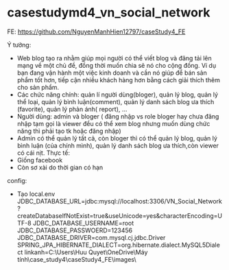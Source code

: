 # casestudymd4_vn_social_network
FE:
https://github.com/NguyenManhHien12797/caseStudy4_FE

Ý tưởng:
- Web blog tạo ra nhằm giúp mọi người có thể viết blog và đăng tải lên mạng về một chủ đề, đồng thời muốn chia sẽ nó cho cộng đồng. Ví dụ bạn đang vận hành một việc kinh doanh và cần nó giúp để bán sản phẩm tốt hơn, tiếp cận nhiều khách hàng hơn bằng cách giải thích thêm cho sản phẩm.
- Các chức năng chính: quản lí người dùng(bloger), quản lý blog, quản lý thể loại, quản lý bình luận(comment),  quản lý danh sách blog ưa thích (favorite), quản lý phản ánh( report),  ...
- Người dùng: admin và bloger ( đăng nhập vs role bloger hay chưa đăng nhập tạm gọi là viewer đều có thể xem blog nhưng muốn dùng chức năng thì phải tạo tk hoặc đăng nhập)
- Admin có thể quản lý tất cả, còn bloger thì có thể quản lý blog, quản lý bình luận (của chính mình), quản lý danh sách blog ưa thích,còn viewer có cái nịt.
Thực tế:
- Giống facebook
- Còn sơ xài do thời gian có hạn

config:
- Tạo local.env
JDBC_DATABASE_URL=jdbc:mysql://localhost:3306/VN_Social_Network?createDatabaseIfNotExist=true&useUnicode=yes&characterEncoding=UTF-8
JDBC_DATABASE_USERNAME=root
JDBC_DATABASE_PASSWOERD=123456
JDBC_DATABASE_DRIVER=com.mysql.cj.jdbc.Driver
SPRING_JPA_HIBERNATE_DIALECT=org.hibernate.dialect.MySQL5Dialect
linkanh=C:\\Users\\Huu Quyet\\OneDrive\\Máy tính\\case_study4\\caseStudy4_FE\\images\\
